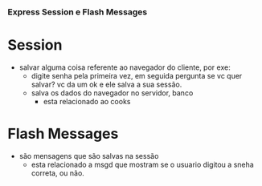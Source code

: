 ### Express Session e Flash Messages

  # Session
  - salvar alguma coisa referente ao navegador do cliente, por exe:
    - digite senha pela primeira vez, em seguida pergunta se vc quer salvar? vc da um ok
      e ele salva a sua sessão.
    - salva os dados do navegador no servidor, banco
      - esta relacionado ao cooks

  # Flash Messages
  - são mensagens que são salvas na sessão 
    - esta relacionado a msgd que mostram se o usuario digitou a sneha correta, ou não.

